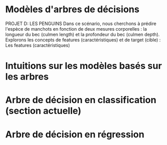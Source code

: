 # Modèles d'arbres de décisions
PROJET D: LES PENGUINS Dans ce scénario, nous cherchons à prédire l'espèce de manchots en fonction de deux mesures corporelles : la longueur du bec (culmen length) et la profondeur du bec (culmen depth). Explorons les concepts de features (caractéristiques) et de target (cible) : Les features (caractéristiques) 
# Intuitions sur les modèles basés sur les arbres
# Arbre de décision en classification (section actuelle)
# Arbre de décision en régression
